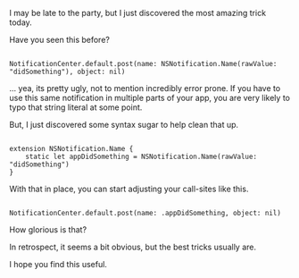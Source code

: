 <!--
Title: Auto-Completion And Organization for NSNotificationCenter
Date: 2017/01/23
Template: post
Blog: true
-->

I may be late to the party, but I just discovered the most amazing trick today.

Have you seen this before?

<pre><code class="language-swift">
NotificationCenter.default.post(name: NSNotification.Name(rawValue: "didSomething"), object: nil)
</code></pre>

... yea, its pretty ugly, not to mention incredibly error prone. If you have to use this same
notification in multiple parts of your app, you are very likely to typo that string literal at
some point.

But, I just discovered some syntax sugar to help clean that up.

<pre><code class="language-swift">
extension NSNotification.Name {
    static let appDidSomething = NSNotification.Name(rawValue: "didSomething")
}
</code></pre>

With that in place, you can start adjusting your call-sites like this.

<pre><code class="language-swift">
NotificationCenter.default.post(name: .appDidSomething, object: nil)
</code></pre>

How glorious is that?

In retrospect, it seems a bit obvious, but the best tricks usually are.

I hope you find this useful.